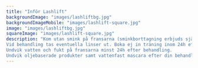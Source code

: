 ```yaml
---
title: "Inför Lashlift"
backgroundImage: "images/lashliftbg.jpg"
backgroundImageMobile: "images/lashlift-square.jpg"
image: "images/lashliftbg.jpg"
squareImage: "images/lashlift-square.jpg"
description: "Kom utan smink på fransarna (sminkborttagning erbjuds självklart hos oss).
Vid behandling tas eventuella linser ut. Boka ej in träning inom 24h efter behandling.
Undvik vatten och fukt på fransarna minst 24h efter behandling.
Undvik oljebaserade produkter samt vattenfast mascara efter din behandling."
---
```


